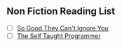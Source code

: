 ## Non Fiction Reading List

- [ ] [So Good They Can't Ignore You](https://www.amazon.com/dp/B01KFR64LQ/?coliid=I3CKZ4NQ4KJC0L&colid=3E074JG2FRN0F&psc=0&ref_=lv_ov_lig_dp_it)
- [ ] [The Self Taught Programmer](https://www.amazon.com/dp/B01M01YDQA/?coliid=IPKDQNWQWJVVE&colid=3E074JG2FRN0F&psc=0&ref_=lv_ov_lig_dp_it)
